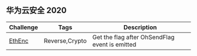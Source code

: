 ## 华为云安全 2020

| Challenge  | Tags           | Description                                    |
| ---------- | -------------- | ---------------------------------------------- |
| [EthEnc]() | Reverse,Crypto | Get the flag after OhSendFlag event is emitted |
